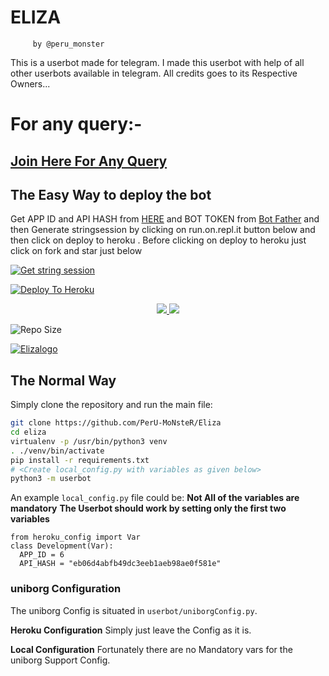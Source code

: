 # ELIZA
         by @peru_monster

This is a userbot made for telegram. I made this userbot with help of all other userbots available in telegram. All credits goes to its Respective Owners...
# For any query:-
## [Join Here For Any Query](https://t.me/Eliza_userbot_support)

## The Easy Way to deploy the bot
Get APP ID and API HASH from [HERE](https://my.telegram.org) and BOT TOKEN from [Bot Father](https://t.me/botfather) and then Generate stringsession by clicking on run.on.repl.it button below and then click on deploy to heroku . Before clicking on deploy to heroku just click on fork and star just below


[![Get string session](https://repl.it/badge/github/PerU-MoNsteR/Eliza)](https://repl.it/@SuhaashL/generatestring#main.py)


[![Deploy To Heroku](https://www.herokucdn.com/deploy/button.svg)](https://heroku.com/deploy?template=https://github.com/PerU-MoNsteR/Eliza/tree/master)


<p align="center">
  <a href="https://github.com/PerU-MoNsteR/Eliza/fork">
    <img src="https://img.shields.io/github/forks/PerU-MoNsteR/Eliza?label=Fork&style=social">
    
  </a>
  <a href="https://github.com/PerU-MoNsteR/Eliza">
    <img src="https://img.shields.io/github/stars/PerU-MoNsteR?style=social">
  </a>
</p>

 ![Repo Size](https://img.shields.io/github/repo-size/PerU-MoNsteR/Eliza)



[![Elizalogo](https://telegra.ph/file/ced30b3600c5a4e6b2d8a.jpg)](https://heroku.com/deploy?template=https://github.com/PerU-MoNsteR/Eliza)

## The Normal Way
Simply clone the repository and run the main file:
```sh
git clone https://github.com/PerU-MoNsteR/Eliza
cd eliza
virtualenv -p /usr/bin/python3 venv
. ./venv/bin/activate
pip install -r requirements.txt
# <Create local_config.py with variables as given below>
python3 -m userbot
```
An example `local_config.py` file could be:
**Not All of the variables are mandatory**
__The Userbot should work by setting only the first two variables__
```python3
from heroku_config import Var
class Development(Var):
  APP_ID = 6
  API_HASH = "eb06d4abfb49dc3eeb1aeb98ae0f581e"
```
### uniborg Configuration

The uniborg Config is situated in `userbot/uniborgConfig.py`.

**Heroku Configuration**
Simply just leave the Config as it is.

**Local Configuration**
Fortunately there are no Mandatory vars for the uniborg Support Config.


